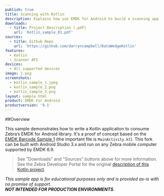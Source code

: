 ```yaml
---
publish: true
title: Scanning with Kotlin
description: Explains how use EMDK for Android to build a scanning app using Kotlin.
downloads:
  - title: Project Description (.pdf)
    url: 'Kotlin_sample_01.pdf'
sources:
  - title: Github Repo
    url: 'https://github.com/darryncampbell/DataWedgeKotlin'
features:
  - Kotlin
  - Scanner API
devices:
  - All supported devices
image: 1.png
screenshots:
  - kotlin_sample_1.jpeg
  - kotlin_sample_2.png
  - kotlin_sample_3.png
layout: sample.html
product: EMDK For Android
productversion: '9.1'
---
```


##Overview

This sample demonstrates how to write a Kotlin application to consume Zebra’s EMDK for Android library. It's a proof of concept based on the [EMDK Barcode Sample 1​](../barcode/) (the important file is `MainActivity.kt​`).  This fork can be built with Android Studio 3.x and run on any Zebra mobile computer supported by EMDK 6.9.

> See "Downloads" and "Sources" buttons above for more information. <br> See the Zebra Developer Portal for the original [description of this Kotlin project](https://developer.zebra.com/blog/kotlin-and-developing-kotlin-applications-zebra-devices).

*This sample app is for educational purposes only and is provided as-is with no promise of support. <br> **NOT INTENDED FOR PRODUCTION ENVIRONMENTS***.  